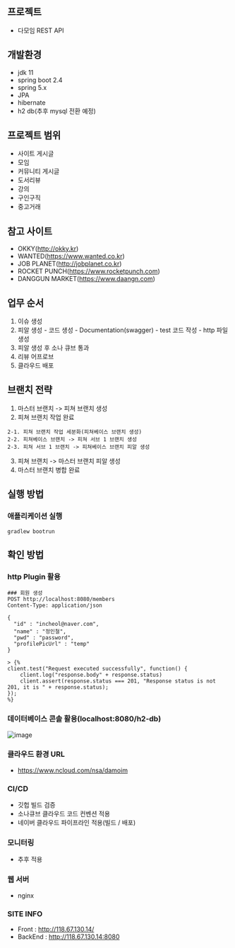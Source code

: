 ## 프로젝트
- 다모임 REST API

## 개발환경
- jdk 11
- spring boot 2.4
- spring 5.x
- JPA
- hibernate
- h2 db(추후 mysql 전환 예정) 

## 프로젝트 범위
- 사이트 게시글
- 모임
- 커뮤니티 게시글
- 도서리뷰
- 강의
- 구인구직
- 중고거래

## 참고 사이트
- OKKY(http://okky.kr)
- WANTED(https://www.wanted.co.kr)
- JOB PLANET(http://jobplanet.co.kr)
- ROCKET PUNCH(https://www.rocketpunch.com)
- DANGGUN MARKET(https://www.daangn.com)

## 업무 순서
  1. 이슈 생성
  2. 피알 생성
    - 코드 생성
    - Documentation(swagger)
    - test 코드 작성
    - http 파일 생성
  3. 피알 생성 후 소나 큐브 통과 
  4. 리뷰 어프로브
  5. 클라우드 배포

## 브랜치 전략
  1. 마스터 브랜치 -> 피쳐 브랜치 생성
  2. 피쳐 브랜치 작업 완료

    2-1. 피쳐 브랜치 작업 세분화(피쳐베이스 브랜치 생성)
    2-2. 피쳐베이스 브랜치 -> 피쳐 서브 1 브랜치 생성
    2-3. 피쳐 서브 1 브랜치 -> 피쳐베이스 브랜치 피알 생성
  3. 피쳐 브랜치 -> 마스터 브랜치 피알 생성
  4. 마스터 브랜치 병합 완료

## 실행 방법

### 애플리케이션 실행

```
gradlew bootrun
```

## 확인 방법
### http Plugin 활용
```
### 회원 생성
POST http://localhost:8080/members
Content-Type: application/json

{
  "id" : "incheol@naver.com",
  "name" : "정인철",
  "pwd" : "password",
  "profilePicUrl" : "temp"
}

> {%
client.test("Request executed successfully", function() {
    client.log("response.body" + response.status)
    client.assert(response.status === 201, "Response status is not 201, it is " + response.status);
});
%}

```

### 데이터베이스 콘솔 활용(localhost:8080/h2-db)
![image](https://user-images.githubusercontent.com/2491418/99860795-7b358480-2bd7-11eb-916b-ffbd9b665ce8.png)

### 클라우드 환경 URL
- https://www.ncloud.com/nsa/damoim

### CI/CD 
- 깃헙 빌드 검증
- 소나큐브 클라우드 코드 컨벤션 적용
- 네이버 클라우드 파이프라인 적용(빌드 / 배포)

### 모니터링
- 추후 적용

### 웹 서버
- nginx

### SITE INFO
- Front : http://118.67.130.14/
- BackEnd : http://118.67.130.14:8080
